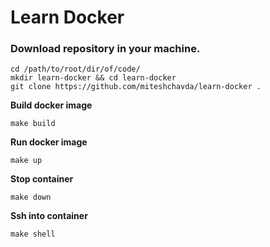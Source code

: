 # Learn Docker

### Download repository in your machine.

```
cd /path/to/root/dir/of/code/
mkdir learn-docker && cd learn-docker
git clone https://github.com/miteshchavda/learn-docker .
```

**Build docker image**
```
make build
```

**Run docker image**
```
make up
```

**Stop container**
```
make down
```

**Ssh into container**
```
make shell
```